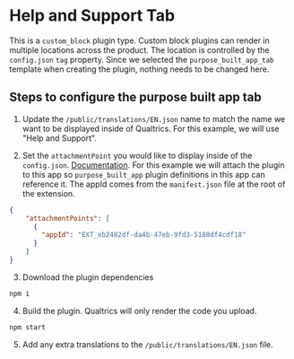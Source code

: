 # Help and Support Tab

This is a `custom_block` plugin type. Custom block plugins can render in multiple locations across the product. The location is controlled by the `config.json` `tag` property. Since we selected the `purpose_built_app_tab` template when creating the plugin, nothing needs to be changed here.

## Steps to configure the purpose built app tab

1. Update the `/public/translations/EN.json` name to match the name we want to be displayed inside of Qualtrics. For this example, we will use "Help and Support".

2. Set the `attachmentPoint` you would like to display inside of the `config.json`. [Documentation](https://developer.qualtrics.com/developer/portal/documentation/purpose-built-app-deep-dive#step-2-add-tabs-to-your-purpose-built-app-plugin). For this example we will attach the plugin to this app so `purpose_built_app` plugin definitions in this app can reference it. The appId comes from the `manifest.json` file at the root of the extension.

``` json
{
    "attachmentPoints": [
      {
        "appId": "EXT_eb2482df-da4b-47eb-9fd3-5188df4cdf18"
      }
    ]
}
```

3. Download the plugin dependencies

``` sh
npm i
```

4. Build the plugin. Qualtrics will only render the code you upload.

``` sh
npm start
```

5. Add any extra translations to the `/public/translations/EN.json` file.